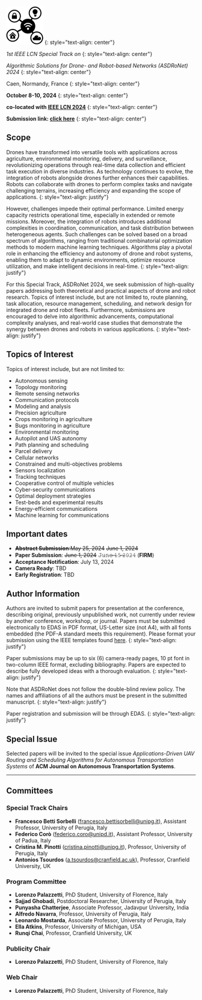![image](/logo.png)
{: style="text-align: center"}

_1st IEEE LCN Special Track on_
{: style="text-align: center"}

_Algorithmic Solutions for Drone- and Robot-based Networks (ASDRoNet) 2024_
{: style="text-align: center"}

Caen, Normandy, France
{: style="text-align: center"}

**October 8-10, 2024**
{: style="text-align: center"}

**co-located with [IEEE LCN 2024](https://www.ieeelcn.org/)**
{: style="text-align: center"}

**Submission link: [click here](https://edas.info/index.php?c=32354)**
{: style="text-align: center"}

## Scope
Drones have transformed into versatile tools with applications across agriculture, environmental monitoring, delivery, and surveillance, revolutionizing operations through real-time data collection and efficient task execution in diverse industries. 
As technology continues to evolve, the integration of robots alongside drones further enhances their capabilities. 
Robots can collaborate with drones to perform complex tasks and navigate challenging terrains, increasing efficiency and expanding the scope of applications.
{: style="text-align: justify"}

However, challenges impede their optimal performance. 
Limited energy capacity restricts operational time, especially in extended or remote missions. 
Moreover, the integration of robots introduces additional complexities in coordination, communication, and task distribution between heterogeneous agents.
Such challenges can be solved based on a broad spectrum of algorithms, ranging from traditional combinatorial optimization methods to modern machine learning techniques. 
Algorithms play a pivotal role in enhancing the efficiency and autonomy of drone and robot systems, enabling them to adapt to dynamic environments, optimize resource utilization, and make intelligent decisions in real-time.
{: style="text-align: justify"}

For this Special Track, ASDRoNet 2024, we seek submission of high-quality papers addressing both theoretical and practical aspects of drone and robot research. 
Topics of interest include, but are not limited to, route planning, task allocation, resource management, scheduling, and network design for integrated drone and robot fleets. 
Furthermore, submissions are encouraged to delve into algorithmic advancements, computational complexity analyses, and real-world case studies that demonstrate the synergy between drones and robots in various applications.
{: style="text-align: justify"}


## Topics of Interest
Topics of interest include, but are not limited to:
- Autonomous sensing
- Topology monitoring
- Remote sensing networks
- Communication protocols
- Modeling and analysis
- Precision agriculture
- Crops monitoring in agriculture
- Bugs monitoring in agriculture
- Environmental monitoring
- Autopilot and UAS autonomy
- Path planning and scheduling
- Parcel delivery
- Cellular networks
- Constrained and multi-objectives problems
- Sensors localization
- Tracking techniques
- Cooperative control of multiple vehicles
- Cyber-security communications
- Optimal deployment strategies
- Test-beds and experimental results
- Energy-efficient communications
- Machine learning for communications


## Important dates
- ~~**Abstract Submission**:May 25, 2024~~ ~~June 1, 2024~~
- **Paper Submission**: ~~June 1, 2024~~ 𝙹̶𝚞̶𝚗̶𝚎̶ ̶𝟷̶𝟻̶ ̶𝟸̶𝟶̶𝟸̶𝟺̶ (**FIRM**)
- **Acceptance Notification**: July 13, 2024
- **Camera Ready**: TBD
- **Early Registration**: TBD

## Author Information
Authors are invited to submit papers for presentation at the conference, describing original, previously unpublished work, not currently under review by another conference, workshop, or journal. 
Papers must be submitted electronically to EDAS in PDF format, US-Letter size (not A4), with all fonts embedded (the PDF-A standard meets this requirement). 
Please format your submission using the IEEE templates found [here](https://www.ieee.org/conferences/publishing/templates.html).
{: style="text-align: justify"}

Paper submissions may be up to six (6) camera-ready pages, 10 pt font in two-column IEEE format, excluding bibliography. 
Papers are expected to describe fully developed ideas with a thorough evaluation.
{: style="text-align: justify"}

Note that ASDRoNet does not follow the double-blind review policy. 
The names and affiliations of all the authors must be present in the submitted manuscript.
{: style="text-align: justify"}

Paper registration and submission will be through EDAS.
{: style="text-align: justify"}

## Special Issue
Selected papers will be invited to the special issue _Applications-Driven UAV Routing and Scheduling Algorithms for Autonomous Transportation Systems_ of **ACM Journal on Autonomous Transportation Systems**.

* * *

## Committees

### Special Track Chairs
- **Francesco Betti Sorbelli** ([francesco.bettisorbelli@unipg.it](mailto:francesco.bettisorbelli@unipg.it)), Assistant Professor, University of Perugia, Italy
- **Federico Corò** ([federico.coro@unipd.it](mailto:federico.coro@unipd.it)), Assistant Professor, University of Padua, Italy
- **Cristina M. Pinotti** ([cristina.pinotti@unipg.it](mailto:cristina.pinotti@unipg.it)), Professor, University of Perugia, Italy
- **Antonios Tsourdos** ([a.tsourdos@cranfield.ac.uk](mailto:a.tsourdos@cranfield.ac.uk)), Professor, Cranfield University, UK

  
### Program Committee
- **Lorenzo Palazzetti**, PhD Student, University of Florence, Italy
- **Sajjad Ghobadi**, Postdoctoral Researcher, University of Perugia, Italy
- **Punyasha Chatterjee**, Associate Professor, Jadavpur University, India
- **Alfredo Navarra**, Professor, University of Perugia, Italy
- **Leonardo Mostarda**, Associate Professor, University of Perugia, Italy
- **Ella Atkins**, Professor, University of Michigan, USA
- **Runqi Chai**, Professor, Cranfield University, UK



### Publicity Chair
- **Lorenzo Palazzetti**, PhD Student, University of Florence, Italy

### Web Chair
- **Lorenzo Palazzetti**, PhD Student, University of Florence, Italy



